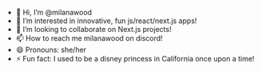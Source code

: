 - 👋 Hi, I’m @milanawood
- 👀 I’m interested in innovative, fun js/react/next.js apps!
- 💞️ I’m looking to collaborate on Next.js projects!
- 📫 How to reach me milanawood on discord!
- 😄 Pronouns: she/her
- ⚡ Fun fact: I used to be a disney princess in California once upon a time! 

<!---
milanawood/milanawood is a ✨ special ✨ repository because its `README.md` (this file) appears on your GitHub profile.
You can click the Preview link to take a look at your changes.
--->
